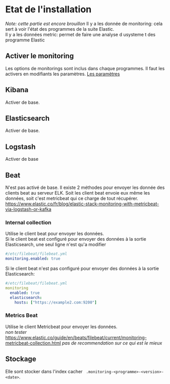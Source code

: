 # Etat de l'installation
*Note: cette partie est encore brouillon*
Il y a les donnée de monitoring: cela sert à voir l'état des programmes de la suite Elastic.<br>
Il y a les données metric: permet de faire une analyse d usysteme t des programme Elastic 

## Activer le monitoring
Les options de monitorings sont inclus dans chaque programmes. Il faut les activers en modifiants les paramètres.
[Les paramètres](https://www.elastic.co/guide/en/beats/filebeat/current/configuration-monitor-legacy.html#)
## Kibana
Activer de base.

## Elasticsearch
Activer de base.

## Logstash
Activer de base

## Beat
N'est pas activé de base.
Il existe 2 méthodes pour envoyer les donnée des clients beat au serveur ELK. Soit les client beat envoie eux même les données, soit c'est metricbeat qui ce charge de tout récupérer.
https://www.elastic.co/fr/blog/elastic-stack-monitoring-with-metricbeat-via-logstash-or-kafka
### Internal collection
Utilise le client beat pour envoyer les données.<br>
Si le client beat est configuré pour envoyer des données à la sortie Elasticsearch, une seul ligne n'est qu'a modifier
```yaml
#/etc/filebeat/filebeat.yml
monitoring.enabled: true
```

Si le client beat n'est pas configuré pour envoyer des données à la sortie Elasticsearch:
```yaml
#/etc/filebeat/filebeat.yml
monitoring
  enabled: true
  elasticsearch:
    hosts: ["https://example2.com:9200"]
```

### Metrics Beat
Utilise le client Metricbeat pour envoyer les données.<br>
*non tester* https://www.elastic.co/guide/en/beats/filebeat/current/monitoring-metricbeat-collection.html
*pas de recommendation sur ce qui est le mieux*


## Stockage
Elle sont stocker dans l'index cacher `	.monitoring-<programme>-<version>-<date>`.